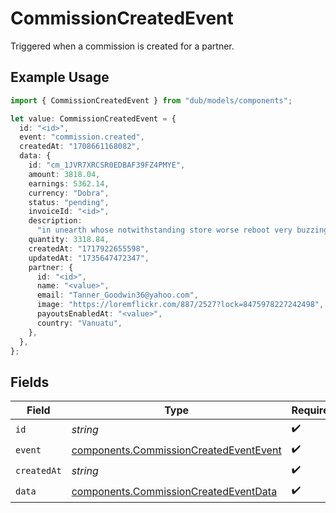 # CommissionCreatedEvent

Triggered when a commission is created for a partner.

## Example Usage

```typescript
import { CommissionCreatedEvent } from "dub/models/components";

let value: CommissionCreatedEvent = {
  id: "<id>",
  event: "commission.created",
  createdAt: "1708661168082",
  data: {
    id: "cm_1JVR7XRCSR0EDBAF39FZ4PMYE",
    amount: 3818.04,
    earnings: 5362.14,
    currency: "Dobra",
    status: "pending",
    invoiceId: "<id>",
    description:
      "in unearth whose notwithstanding store worse reboot very buzzing",
    quantity: 3318.84,
    createdAt: "1717922655598",
    updatedAt: "1735647472347",
    partner: {
      id: "<id>",
      name: "<value>",
      email: "Tanner_Goodwin36@yahoo.com",
      image: "https://loremflickr.com/887/2527?lock=8475978227242498",
      payoutsEnabledAt: "<value>",
      country: "Vanuatu",
    },
  },
};
```

## Fields

| Field                                                                                            | Type                                                                                             | Required                                                                                         | Description                                                                                      |
| ------------------------------------------------------------------------------------------------ | ------------------------------------------------------------------------------------------------ | ------------------------------------------------------------------------------------------------ | ------------------------------------------------------------------------------------------------ |
| `id`                                                                                             | *string*                                                                                         | :heavy_check_mark:                                                                               | N/A                                                                                              |
| `event`                                                                                          | [components.CommissionCreatedEventEvent](../../models/components/commissioncreatedeventevent.md) | :heavy_check_mark:                                                                               | N/A                                                                                              |
| `createdAt`                                                                                      | *string*                                                                                         | :heavy_check_mark:                                                                               | N/A                                                                                              |
| `data`                                                                                           | [components.CommissionCreatedEventData](../../models/components/commissioncreatedeventdata.md)   | :heavy_check_mark:                                                                               | N/A                                                                                              |